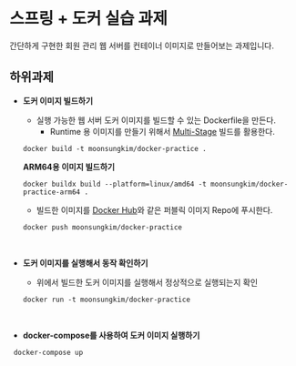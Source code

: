 # 스프링 + 도커 실습 과제

간단하게 구현한 회원 관리 웹 서버를 컨테이너 이미지로 만들어보는 과제입니다.

## 하위과제
* **도커 이미지 빌드하기**
  * 실행 가능한 웹 서버 도커 이미지를 빌드할 수 있는 Dockerfile을 만든다.
    * Runtime 용 이미지를 만들기 위해서 [Multi-Stage](https://docs.docker.com/build/building/multi-stage/) 빌드를 활용한다.
   
  ```
  docker build -t moonsungkim/docker-practice .
  ```

  **ARM64용 이미지 빌드하기**
  
  ```
  docker buildx build --platform=linux/amd64 -t moonsungkim/docker-practice-arm64 .
  ```

  * 빌드한 이미지를 [Docker Hub](https://hub.docker.com/)와 같은 퍼블릭 이미지 Repo에 푸시한다.
    
  ```
  docker push moonsungkim/docker-practice
  ```
<br>

* **도커 이미지를 실행해서 동작 확인하기**
  * 위에서 빌드한 도커 이미지를 실행해서 정상적으로 실행되는지 확인
  ```
  docker run -t moonsungkim/docker-practice
  ```
   <br>

 * **docker-compose를 사용하여 도커 이미지 실행하기**

  ```
   docker-compose up
  ```
